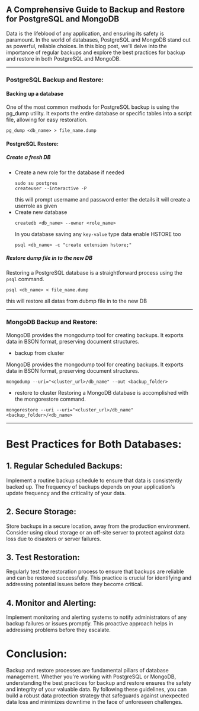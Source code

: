 ## A Comprehensive Guide to Backup and Restore for PostgreSQL and MongoDB


Data is the lifeblood of any application, and ensuring its safety is paramount. In the world of databases, PostgreSQL and MongoDB stand out as powerful, reliable choices. In this blog post, we'll delve into the importance of regular backups and explore the best practices for backup and restore in both PostgreSQL and MongoDB.



---

### PostgreSQL Backup and Restore:

#### Backing up a database

One of the most common methods for PostgreSQL backup is using the pg_dump utility. It exports the entire database or specific tables into a script file, allowing for easy restoration.

```
pg_dump <db_name> > file_name.dump
```

#### PostgreSQL Restore:

##### Create a fresh DB

* Create a new role for the database if needed
    ```
    sudo su postgres
    createuser --interactive -P
    ```
    this will prompt username and password enter the details it will create a userrole as given
* Create new database
    ```
    createdb <db_name> --owner <role_name>
    ```
    In you database saving any `key-value` type data enable HSTORE too
    ```
    psql <db_name> -c "create extension hstore;"
    ```
##### Restore dump file in to the new DB
Restoring a PostgreSQL database is a straightforward process using the `psql` command.

```
psql <db_name> < file_name.dump
```
this will restore all datas from dubmp file in to the new DB


---

### MongoDB Backup and Restore:

MongoDB provides the mongodump tool for creating backups. It exports data in BSON format, preserving document structures.

* backup from cluster

MongoDB provides the mongodump tool for creating backups. It exports data in BSON format, preserving document structures.

 ```
mongodump --uri="<cluster_url>/db_name" --out <backup_folder>
```

* restore to cluster
Restoring a MongoDB database is accomplished with the mongorestore command.

```
mongorestore --uri --uri="<cluster_url>/db_name" <backup_folder>/<db_name>
```


---


# Best Practices for Both Databases:

## 1. Regular Scheduled Backups:

Implement a routine backup schedule to ensure that data is consistently backed up. The frequency of backups depends on your application's update frequency and the criticality of your data.

## 2. Secure Storage:

Store backups in a secure location, away from the production environment. Consider using cloud storage or an off-site server to protect against data loss due to disasters or server failures.

## 3. Test Restoration:

Regularly test the restoration process to ensure that backups are reliable and can be restored successfully. This practice is crucial for identifying and addressing potential issues before they become critical.

## 4. Monitor and Alerting:

Implement monitoring and alerting systems to notify administrators of any backup failures or issues promptly. This proactive approach helps in addressing problems before they escalate.

# Conclusion:

Backup and restore processes are fundamental pillars of database management. Whether you're working with PostgreSQL or MongoDB, understanding the best practices for backup and restore ensures the safety and integrity of your valuable data. By following these guidelines, you can build a robust data protection strategy that safeguards against unexpected data loss and minimizes downtime in the face of unforeseen challenges.


